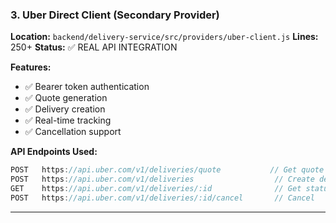 ### 3. Uber Direct Client (Secondary Provider)

**Location:** `backend/delivery-service/src/providers/uber-client.js`
**Lines:** 250+
**Status:** ✅ REAL API INTEGRATION

**Features:**

- ✅ Bearer token authentication
- ✅ Quote generation
- ✅ Delivery creation
- ✅ Real-time tracking
- ✅ Cancellation support

**API Endpoints Used:**

```javascript
POST   https://api.uber.com/v1/deliveries/quote           // Get quote
POST   https://api.uber.com/v1/deliveries                  // Create delivery
GET    https://api.uber.com/v1/deliveries/:id              // Get status
POST   https://api.uber.com/v1/deliveries/:id/cancel       // Cancel
```

---
